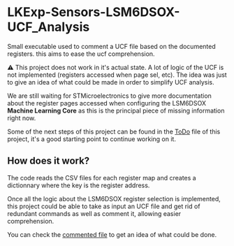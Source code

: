 # LKExp-Sensors-LSM6DSOX-UCF_Analysis

Small executable used to comment a UCF file based on the documented registers. this aims to ease the ucf comprehension.

⚠️ This project does not work in it's actual state.
A lot of logic of the UCF is not implemented (registers accessed when page sel, etc).
The idea was just to give an idea of what could be made in order to simplify UCF analysis.

We are still waiting for STMicroelectronics to give more documentation about the register pages accessed when configuring the LSM6DSOX **Machine Learning Core** as this is the principal piece of missing information right now.

Some of the next steps of this project can be found in the [ToDo](todo.md) file of this project, it's a good starting point to continue working on it.

## How does it work?
The code reads the CSV files for each register map and creates a dictionnary where the key is the register address.

Once all the logic about the LSM6DSOX register selection is implemented, this project could be able to take as input an UCF file and get rid of redundant commands as well as comment it, allowing easier comprehension.

You can check the [commented file](commented.txt) to get an idea of what could be done.